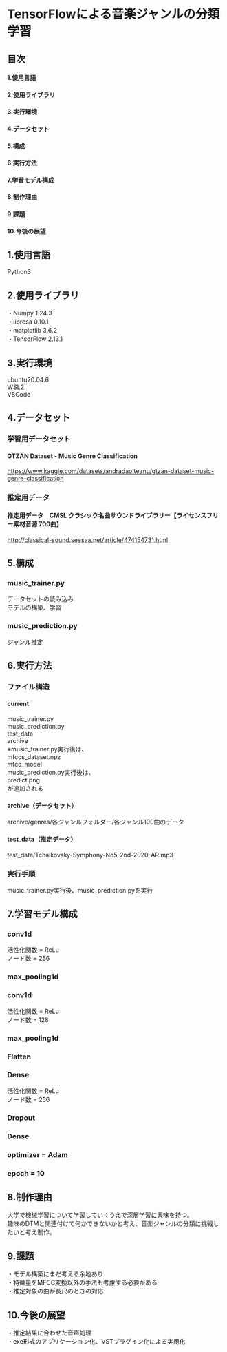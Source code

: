 # TensorFlowによる音楽ジャンルの分類学習
## 目次
#### 1.使用言語
#### 2.使用ライブラリ
#### 3.実行環境
#### 4.データセット
#### 5.構成
#### 6.実行方法
#### 7.学習モデル構成
#### 8.制作理由
#### 9.課題
#### 10.今後の展望
## 1.使用言語
Python3
## 2.使用ライブラリ
・Numpy 1.24.3<br>
・librosa 0.10.1<br>
・matplotlib 3.6.2<br>
・TensorFlow 2.13.1
## 3.実行環境
ubuntu20.04.6<br>
WSL2<br>
VSCode
## 4.データセット
### 学習用データセット
#### GTZAN Dataset - Music Genre Classification
https://www.kaggle.com/datasets/andradaolteanu/gtzan-dataset-music-genre-classification
### 推定用データ
#### 推定用データ　CMSL クラシック名曲サウンドライブラリー【ライセンスフリー素材音源 700曲】
http://classical-sound.seesaa.net/article/474154731.html
## 5.構成
### music_trainer.py
データセットの読み込み<br>
モデルの構築、学習
### music_prediction.py
ジャンル推定
## 6.実行方法
### ファイル構造
#### current
music_trainer.py<br>
music_prediction.py<br>
test_data<br>
archive<br>
※music_trainer.py実行後は、<br>
mfccs_dataset.npz<br>
mfcc_model<br>
music_prediction.py実行後は、<br>
predict.png<br>
が追加される
#### archive（データセット）
archive/genres/各ジャンルフォルダー/各ジャンル100曲のデータ
#### test_data（推定データ）
test_data/Tchaikovsky-Symphony-No5-2nd-2020-AR.mp3
### 実行手順
music_trainer.py実行後、music_prediction.pyを実行
## 7.学習モデル構成
### conv1d
活性化関数 = ReLu<br>
ノード数 = 256
### max_pooling1d
### conv1d
活性化関数 = ReLu<br>
ノード数 = 128<br>
### max_pooling1d
### Flatten
### Dense
活性化関数 = ReLu<br>
ノード数 = 256<br>
### Dropout
### Dense
### optimizer = Adam
### epoch = 10
## 8.制作理由
大学で機械学習について学習していくうえで深層学習に興味を持つ。<br>
趣味のDTMと関連付けて何かできないかと考え、音楽ジャンルの分類に挑戦したいと考え制作。

## 9.課題
・モデル構築にまだ考える余地あり<br>
・特徴量をMFCC変換以外の手法も考慮する必要がある<br>
・推定対象の曲が長尺のときの対応
## 10.今後の展望
・推定結果に合わせた音声処理<br>
・exe形式のアプリケーション化、VSTプラグイン化による実用化
